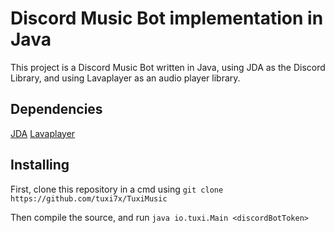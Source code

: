 # Discord Music Bot implementation in Java

This project is a Discord Music Bot written in Java, using JDA as the Discord Library, and using Lavaplayer as an audio player library.

## Dependencies

[JDA](https://github.com/DV8FromTheWorld/JDA)
[Lavaplayer](https://github.com/sedmelluq/lavaplayer)

## Installing

First, clone this repository in a cmd using
`git clone https://github.com/tuxi7x/TuxiMusic`

Then compile the source, and run
`java io.tuxi.Main <discordBotToken>`
